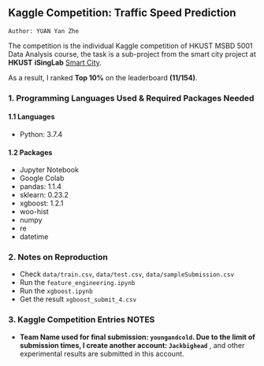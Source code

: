 ## Kaggle Competition: Traffic Speed Prediction
`Author: YUAN Yan Zhe`

The competition is the individual Kaggle competition of HKUST MSBD 5001 Data Analysis course, the task is a sub-project from the smart city project at **HKUST** **iSingLab** [Smart City](https://turing.ust.hk/).

As a result, I ranked **Top 10%** on the leaderboard **(11/154)**.



### 1. Programming Languages Used & Required Packages Needed
#### 1.1 Languages
- Python: 3.7.4
#### 1.2 Packages
- Jupyter Notebook
- Google Colab
- pandas: 1.1.4
- sklearn: 0.23.2
- xgboost: 1.2.1
- woo-hist
- numpy
- re
- datetime 

### 2. Notes on Reproduction
- Check `data/train.csv`, `data/test.csv`, `data/sampleSubmission.csv`
- Run the `feature_engineering.ipynb`
- Run the `xgboost.ipynb`
- Get the result `xgboost_submit_4.csv`

### 3. Kaggle Competition Entries NOTES
- **Team Name used for final submission: `youngandcold`. Due to the limit of submission times, I create another account: `Jackbighead`** , and other experimental results are submitted in this account.
